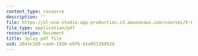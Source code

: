 ```yaml
---
content_type: resource
description: ''
file: https://ol-ocw-studio-app-production.s3.amazonaws.com/courses/5-60-thermodynamics-kinetics-spring-2008/2043c3d9caeb1926e9fbb1e85128452d_lLdUm6AU0aw.pdf
file_type: application/pdf
resourcetype: Document
title: 3play pdf file
uid: 2043c3d9-caeb-1926-e9fb-b1e85128452d
---
```

